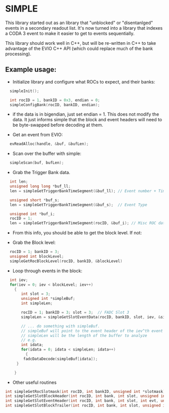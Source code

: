 
# SIMPLE

This library started out as an library that "unblocked" or
"disentanlged" events in a secondary readout list.  It's now turned
into a library that indexes a CODA 3 event to make it easier to get to
events sequentially.

This library should work well in C++, but will be re-written in C++ to
take advantage of the EVIO C++ API (which could replace much of the
bank processing).

## Example usage:

* Initialize library and configure what ROCs to expect, and their banks:

```C
  simpleInit();

  int rocID = 1, bankID = 0x3, endian = 0;
  simpleConfigBank(rocID, bankID, endian);
```

 * if the data is in bigendian, just set endian = 1.
   This does not modify the data.  It just informs simple that the
   block and event headers will need to be byte-swapped before decoding
   at them.

* Get an event from EVIO:

```C
  evReadAlloc(handle, &buf, &bufLen);
```

* Scan over the buffer with simple:

```C
  simpleScan(buf, bufLen);
```

* Grab the Trigger Bank data.

```C
  int len;
  unsigned long long *buf_ll;
  len = simpleGetTriggerBankTimeSegment(&buf_ll); // Event number + Timestamp

  unsigned short *buf_s;
  len = simpleGetTriggerBankTimeSegment(&buf_s);  // Event Type

  unsigned int *buf_i;
  rocID = 1;
  len = simpleGetTriggerBankTimeSegment(rocID, &buf_i); // Misc ROC data
```

 * From this info, you should be able to get the block level.  If not:

* Grab the Block level:

```C
  rocID = 1; bankID = 3;
  unsigned int blockLevel;
  simpleGetRocBlockLevel(rocID, bankID, &blockLevel)
```

* Loop through events in the block:

```C
  int iev;
  for(iev = 0; iev < blockLevel; iev++)
    {
       int slot = 3;
       unsigned int *simpleBuf;
       int simpleLen;

       rocID = 1; bankID = 3; slot = 3;  // FADC Slot 3
       simpleLen = simpleGetSlotEventData(rocID, bankID, slot, iev, &simpleBuf);

       // ... do something with simpleBuf.
       // simpleBuf will point to the event header of the iev^th event in the block
       // simpleLen will be the length of the buffer to analyze
       // e.g.
       int idata;
       for(idata = 0; idata < simpleLen; idata++)
         {
	    fadcDataDecode(simpleBuf[idata]);
	 }

    }
```


* Other useful routines

```C
int simpleGetRocSlotmask(int rocID, int bankID, unsigned int *slotmask);
int simpleGetSlotBlockHeader(int rocID, int bank, int slot, unsigned int *header);
int simpleGetSlotEventHeader(int rocID, int bank, int slot, int evt, unsigned int *header);
int simpleGetSlotBlockTrailer(int rocID, int bank, int slot, unsigned int *trailer);
```
